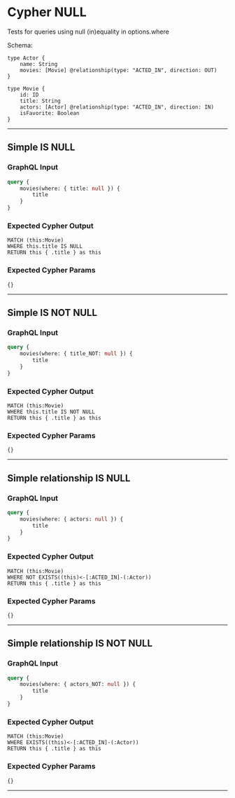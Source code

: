 # Cypher NULL

Tests for queries using null (in)equality in options.where

Schema:

```schema
type Actor {
    name: String
    movies: [Movie] @relationship(type: "ACTED_IN", direction: OUT)
}

type Movie {
    id: ID
    title: String
    actors: [Actor] @relationship(type: "ACTED_IN", direction: IN)
    isFavorite: Boolean
}
```

---

## Simple IS NULL

### GraphQL Input

```graphql
query {
    movies(where: { title: null }) {
        title
    }
}
```

### Expected Cypher Output

```cypher
MATCH (this:Movie)
WHERE this.title IS NULL
RETURN this { .title } as this
```

### Expected Cypher Params

```cypher-params
{}
```

---

## Simple IS NOT NULL

### GraphQL Input

```graphql
query {
    movies(where: { title_NOT: null }) {
        title
    }
}
```

### Expected Cypher Output

```cypher
MATCH (this:Movie)
WHERE this.title IS NOT NULL
RETURN this { .title } as this
```

### Expected Cypher Params

```cypher-params
{}
```

---

## Simple relationship IS NULL

### GraphQL Input

```graphql
query {
    movies(where: { actors: null }) {
        title
    }
}
```

### Expected Cypher Output

```cypher
MATCH (this:Movie)
WHERE NOT EXISTS((this)<-[:ACTED_IN]-(:Actor))
RETURN this { .title } as this
```

### Expected Cypher Params

```cypher-params
{}
```

---

## Simple relationship IS NOT NULL

### GraphQL Input

```graphql
query {
    movies(where: { actors_NOT: null }) {
        title
    }
}
```

### Expected Cypher Output

```cypher
MATCH (this:Movie)
WHERE EXISTS((this)<-[:ACTED_IN]-(:Actor))
RETURN this { .title } as this
```

### Expected Cypher Params

```cypher-params
{}
```

---
